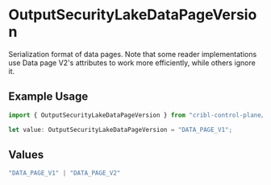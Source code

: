# OutputSecurityLakeDataPageVersion

Serialization format of data pages. Note that some reader implementations use Data page V2's attributes to work more efficiently, while others ignore it.

## Example Usage

```typescript
import { OutputSecurityLakeDataPageVersion } from "cribl-control-plane/models";

let value: OutputSecurityLakeDataPageVersion = "DATA_PAGE_V1";
```

## Values

```typescript
"DATA_PAGE_V1" | "DATA_PAGE_V2"
```